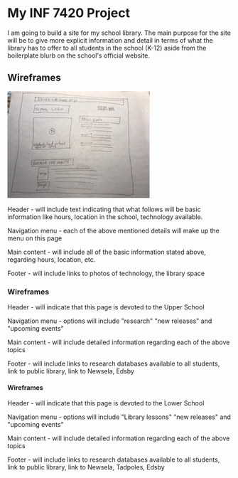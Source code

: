 # My INF 7420 Project

I am going to build a site for my school library. The main purpose for the site will be to give more explicit information and detail in terms of what the library has to offer to all students in the school (K-12) aside from the boilerplate blurb on the school's official website.

## Wireframes

![Wireframe of Landing Page](wireframes/homepage.jpg)

Header - will include text indicating that what follows will be basic information like hours, location in the school, technology available.

Navigation menu - each of the above mentioned details will make up the menu on this page

Main content - will include all of the basic information stated above, regarding hours, location, etc.

Footer - will include links to photos of technology, the library space

### Wireframes

Header - will indicate that this page is devoted to the Upper School

Navigation menu - options will include "research" "new releases" and "upcoming events"

Main content - will include detailed information regarding each of the above topics

Footer - will include links to research databases available to all students, link to public library, link to Newsela, Edsby

####  Wireframes

Header - will indicate that this page is devoted to the Lower School

Navigation menu - options will include "Library lessons" "new releases" and "upcoming events"

Main content - will include detailed information regarding each of the above topics

Footer - will include links to research databases available to all students, link to public library, link to Newsela, Tadpoles, Edsby
